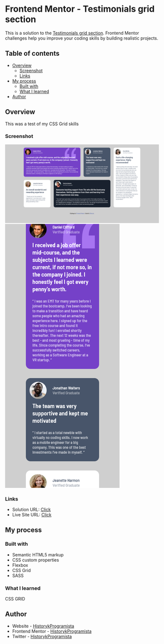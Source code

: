 # Frontend Mentor - Testimonials grid section

This is a solution to the [Testimonials grid section](https://www.frontendmentor.io/challenges/testimonials-grid-section-Nnw6J7Un7). Frontend Mentor challenges help you improve your coding skills by building realistic projects.

## Table of contents

- [Overview](#overview)
  - [Screenshot](#screenshot)
  - [Links](#links)
- [My process](#my-process)
  - [Built with](#built-with)
  - [What I learned](#what-i-learned)
- [Author](#author)

## Overview

This was a test of my CSS Grid skills

### Screenshot

![](/FrontendMentor-2-Testimonials-grid-section/testimonial-grid-desktop.png)
![](/FrontendMentor-2-Testimonials-grid-section/testimonial-grid-mobile.png)

### Links

- Solution URL: [Click](https://www.frontendmentor.io/challenges/testimonials-grid-section-Nnw6J7Un7/hub)
- Live Site URL: [Click](https://bazankamil.github.io/FrontendMentor/FrontendMentor-2-Testimonials-grid-section/)

## My process

### Built with

- Semantic HTML5 markup
- CSS custom properties
- Flexbox
- CSS Grid
- SASS

### What I learned

CSS GRID

## Author

- Website - [HistorykProgramista](https://github.com/bazankamil)
- Frontend Mentor - [HistorykProgramista](https://www.frontendmentor.io/profile/bazankamil)
- Twitter - [HistorykProgramista](https://www.twitter.com/HistProgramista)
